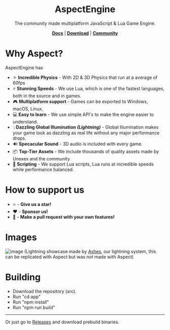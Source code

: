 
<div align="center">

# AspectEngine

The community made multiplatform JavaScript & Lua Game Engine.

 **[Docs](https://github.com/Unexex/AspectEngineDocumentation/wiki)** | **[Download](https://github.com/Unexex/AspectEngine/releases/)** | **[Community]()**

</div>

# Why Aspect?
AspectEngine has
- ⚛️ **Incredible Physics** - With 2D & 3D Physics that run at a average of 60fps 
- ⚡ **Stunning Speeds** - We use Lua, which is one of the fastest languages, both in the source and in games.
- 🎮 **Multiplatform support** - Games can be exported to Windows, macOS, Linux,
- ‍💻 **Easy to learn** - We use simple API's to make the engine easier to understand.
- 💡**Dazzling Global Illumination *(Lightning)*** - Global Illumination makes your game look as dazzling as real life without any major performance drops.
- 🔊 **Specacular Sound** - 3D audio is included with every game.
- 📦 **Top-Tier Assets** - We include thousands of quality assets made by Unexex and the community
- 📜 **Scripting** - We support Lua scripts, Lua runs at incredible speeds while performance balanced.
# How to support us
- ⭐️ - **Give us a star!**
- ❤️ - **Sponsor us!**
- 💁 - **Make a pull request with your own features!**
# Images
![image](https://user-images.githubusercontent.com/7625588/67295473-c0d9d680-f519-11e9-96b8-72422af0a547.png)
(Lightning showcase made by [Ashes](https://github.com/but0n/Ashes), our lightning system, this can be replicated with Aspect but was *not* made with Aspect)

# Building
* Download the repository (src).
* Run "cd app"
* Run "npm install"
* Run "npm run build"
***
Or just go to [Releases]() and download prebuild binaries.
